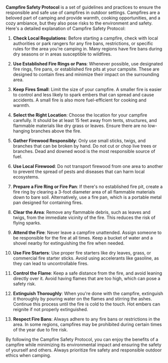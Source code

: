 **Campfire Safety Protocol** is a set of guidelines and practices to ensure the responsible and safe use of campfires in outdoor settings. Campfires are a beloved part of camping and provide warmth, cooking opportunities, and a cozy ambiance, but they also pose risks to the environment and safety. Here's a detailed explanation of Campfire Safety Protocol:

1. **Check Local Regulations**: Before starting a campfire, check with local authorities or park rangers for any fire bans, restrictions, or specific rules for the area you're camping in. Many regions have fire bans during dry seasons or in areas susceptible to wildfires.
    
2. **Use Established Fire Rings or Pans**: Whenever possible, use designated fire rings, fire pans, or established fire pits at your campsite. These are designed to contain fires and minimize their impact on the surrounding area.
    
3. **Keep Fires Small**: Limit the size of your campfire. A smaller fire is easier to control and less likely to spark embers that can spread and cause accidents. A small fire is also more fuel-efficient for cooking and warmth.
    
4. **Select the Right Location**: Choose the location for your campfire carefully. It should be at least 15 feet away from tents, structures, and flammable materials like dry grass or leaves. Ensure there are no low-hanging branches above the fire.
    
5. **Gather Firewood Responsibly**: Only use small sticks, twigs, and branches that can be broken by hand. Do not cut or chop live trees or branches. Dead and downed wood is the most responsible source of fuel.
    
6. **Use Local Firewood**: Do not transport firewood from one area to another to prevent the spread of pests and diseases that can harm local ecosystems.
    
7. **Prepare a Fire Ring or Fire Pan**: If there's no established fire pit, create a fire ring by clearing a 3-foot diameter area of all flammable materials down to bare soil. Alternatively, use a fire pan, which is a portable metal pan designed for containing fires.
    
8. **Clear the Area**: Remove any flammable debris, such as leaves and twigs, from the immediate vicinity of the fire. This reduces the risk of flying sparks.
    
9. **Attend the Fire**: Never leave a campfire unattended. Assign someone to be responsible for the fire at all times. Keep a bucket of water and a shovel nearby for extinguishing the fire when needed.
    
10. **Use Fire Starters**: Use proper fire starters like dry leaves, grass, or commercial fire starter sticks. Avoid using accelerants like gasoline, as they can lead to uncontrollable fires.
    
11. **Control the Flame**: Keep a safe distance from the fire, and avoid leaning directly over it. Avoid having flames that are too high, which can pose a safety risk.
    
12. **Extinguish Thoroughly**: When you're done with the campfire, extinguish it thoroughly by pouring water on the flames and stirring the ashes. Continue this process until the fire is cold to the touch. Hot embers can reignite if not properly extinguished.
    
13. **Respect Fire Bans**: Always adhere to any fire bans or restrictions in the area. In some regions, campfires may be prohibited during certain times of the year due to fire risk.
    

By following the Campfire Safety Protocol, you can enjoy the benefits of a campfire while minimizing its environmental impact and ensuring the safety of yourself and others. Always prioritize fire safety and responsible outdoor ethics when camping.